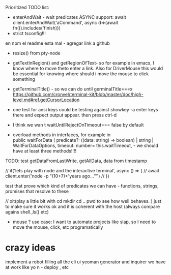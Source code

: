 Prioritized TODO list: 

 * enterAndWait - wait predicates ASYNC support:  await client.enterAndWait('aCommand', async d=>(await fn()).includes('finish)})
 * strict tsconfig!!!

en npm el readme esta mal - agregar link a github
 * resize() from pty-node

 * getTextInRegion() and getRegionOfText- so for example in emacs, I know where to move theto enter a link. Also for DriverMouse this would be essential for knowing where should i move the mouse to click something

 * getTerminalTitle() - so we can do until germinalTitle===x
 https://github.com/cronvel/terminal-kit/blob/master/doc/high-level.md#ref.getCursorLocation


 

 * one test for ansi keys could be testing against  showkey -a enter keys there and expect output appear. then press ctrl-d

 * I think we wan t waitUntilRejectOnTimeout=== false by default

 * overload methods in interfaces, for example in  
 public waitForData (
    predicate?: ((data: string) => boolean) | string | WaitForDataOptions,
    timeout: number= this.waitTimeout,   - 
    we should have at least three methods!!!! 


TODO: test getDataFromLastWrite, getAllData,  data from timestamp


 // it('lets play with node and the interactive terminal', async () => {
  //   await client.enter('node -p "(10+7)+\'years ago...\'"')
  // })




test that prove which kind of predicates we can have - functions, strings, promises that resolve to these




  // xit(play a little bit with cd mkdir cd .. pwd to see how well behaves. ) just to make sure it works ok and it is coherent with the host (always compare agains shell.,ls() etc)


* mouse ? use case: I want to automate projects like slap, so I need to move the mouse, click, etc programatically






# crazy ideas

implement a robot filling all the cli ui yeoman generator and inquirer we have at work like yo n - deploy , etc